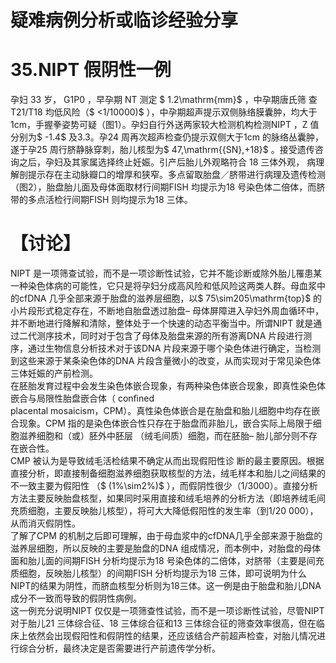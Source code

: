 # 疑难病例分析或临诊经验分享  
# 35.NIPT 假阴性一例  
孕妇 33  岁， G1P0 ，早孕期 NT  测定 $ 1.2\mathrm{mm}$     ，中孕期唐氏筛 查T21/T18 均低风险（$ <1/10000)$ ），中孕期超声提示双侧脉络膜囊肿，均大于1cm，手握拳姿势可疑（图1）。孕妇自行外送两家较大检测机构检测NIPT ，Z 值分别为$ -1.4$  及3.3。孕24 周再次超声检查仍提示双侧大于1cm 的脉络丛囊肿，遂于孕25 周行脐静脉穿刺，胎儿核型为$ 47,\mathrm{{SN},+18}$    。接受遗传咨询之后，孕妇及其家属选择终止妊娠。引产后胎儿外观略符合 18  三体外观， 病理解剖提示存在主动脉瓣口的增厚和狭窄。多点留取胎盘／脐带进行病理及遗传检测（图2），胎盘胎儿面及母体面取材行间期FISH 均提示为18 号染色体二倍体，而脐带的多点活检行间期FISH 则均提示为18 三体。  
# 【讨论】  
NIPT 是一项筛查试验，而不是一项诊断性试验，它并不能诊断或除外胎儿罹患某一种染色体病的可能性，它只是将孕妇分成高风险和低风险这两类人群。母血浆中的cfDNA 几乎全部来源于胎盘的滋养层细胞，以$ 75\sim205\mathrm{top}$     的小片段形式稳定存在，不断地自胎盘透过胎盘– 母体屏障进入孕妇外周血循环中，并不断地进行降解和清除，整体处于一个快速的动态平衡当中。所谓NIPT 就是通过二代测序技术，同时对于包含了母体及胎盘来源的所有游离DNA 片段进行测序，通过生物信息分析技术对于该DNA 片段来源于哪个染色体进行确定，当检测到这些来源于某条染色体的DNA 片段含量微小的改变，从而实现对于常见染色体三体妊娠的产前检测。  
在胚胎发育过程中会发生染色体嵌合现象，有两种染色体嵌合现象，即真性染色体嵌合与局限性胎盘嵌合体（ conﬁned  
placental mosaicism，CPM）。真性染色体嵌合是在胎盘和胎儿细胞中均存在嵌合现象。CPM 指的是染色体嵌合性只存在于胎盘而非胎儿，嵌合实际上局限于细胞滋养细胞和（或）胚外中胚层
 （绒毛间质）细胞，而在胚胎– 胎儿部分则不存在嵌合性。  
CMP  被认为是导致绒毛活检结果不确定从而出现假阳性诊 断的最主要原因。根据直接分析，即直接制备细胞滋养细胞获取核型的方法，绒毛样本和胎儿之间结果的不一致主要为假阳性
（$ (1\%\sim2\%)$ ），而假阴性很少（1/3000）。直接分析方法主要反映胎盘核型，如果同时采用直接和绒毛培养的分析方法（即培养绒毛间充质细胞，主要反映胎儿核型），将可大大降低假阳性的发生率（到1/20 000），从而消灭假阴性。  
了解了CPM 的机制之后即可理解，由于母血浆中的cfDNA几乎全部来源于胎盘的滋养层细胞，所以反映的主要是胎盘的DNA 组成情况，而本例中，对胎盘的母体面和胎儿面的间期FISH 分析均提示为18 号染色体的二倍体，对脐带（主要是间充质细胞，反映胎儿核型）的间期FISH 分析均提示为18 三体，即可说明为什么NIPT的结果为阴性，而脐血核型分析则为18三体。这一例是由于胎盘和胎儿DNA 成分不一致而导致的假阴性病例。  
这一例充分说明NIPT 仅仅是一项筛查性试验，而不是一项诊断性试验，尽管NIPT 对于胎儿21 三体综合征、18 三体综合征和13 三体综合征的筛查效率很高，但在临床上依然会出现假阳性和假阴性的结果，还应该结合产前超声检查，对胎儿情况进行综合分析，最终决定是否需要进行产前遗传学分析。  